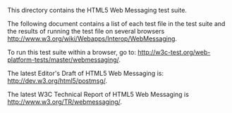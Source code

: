 This directory contains the HTML5 Web Messaging test suite.

The following document contains a list of each test file in the test suite and the results of running the test file on several browsers <http://www.w3.org/wiki/Webapps/Interop/WebMessaging>.

To run this test suite within a browser, go to: <http://w3c-test.org/web-platform-tests/master/webmessaging/>.

The latest Editor's Draft of HTML5 Web Messaging is: <http://dev.w3.org/html5/postmsg/>.

The latest W3C Technical Report of HTML5 Web Messaging is <http://www.w3.org/TR/webmessaging/>.

